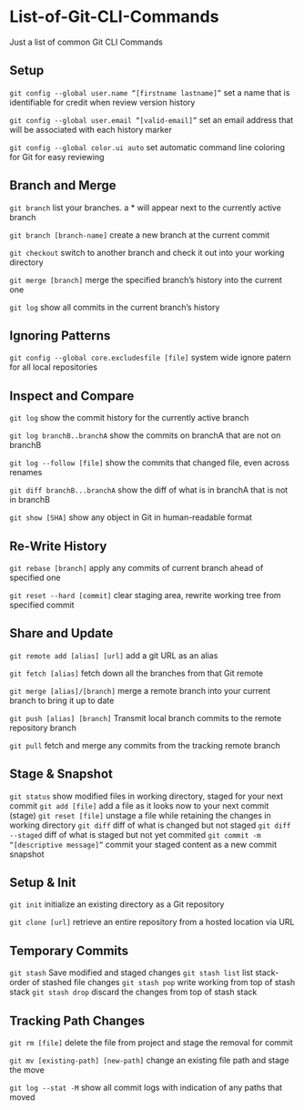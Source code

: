 # List-of-Git-CLI-Commands
Just a list of common Git CLI Commands


## Setup

```git config --global user.name “[firstname lastname]”```
set a name that is identifiable for credit when review version history


```git config --global user.email “[valid-email]”```
set an email address that will be associated with each history marker


```git config --global color.ui auto```
set automatic command line coloring for Git for easy reviewing




## Branch and Merge

```git branch```
list your branches. a * will appear next to the currently active branch


```git branch [branch-name]```
create a new branch at the current commit


```git checkout```
switch to another branch and check it out into your working directory


```git merge [branch]```
merge the specified branch’s history into the current one


```git log```
show all commits in the current branch’s history


## Ignoring Patterns

```git config --global core.excludesfile [file]```
system wide ignore patern for all local repositories



## Inspect and Compare

```git log```
show the commit history for the currently active branch


```git log branchB..branchA```
show the commits on branchA that are not on branchB


```git log --follow [file]```
show the commits that changed file, even across renames


```git diff branchB...branchA```
show the diff of what is in branchA that is not in branchB


```git show [SHA]```
show any object in Git in human-readable format


## Re-Write History

```git rebase [branch]```
apply any commits of current branch ahead of specified one


```git reset --hard [commit]```
clear staging area, rewrite working tree from specified commit


## Share and Update

```git remote add [alias] [url]```
add a git URL as an alias


```git fetch [alias]```
fetch down all the branches from that Git remote


```git merge [alias]/[branch]```
merge a remote branch into your current branch to bring it up to date


```git push [alias] [branch]```
Transmit local branch commits to the remote repository branch


```git pull```
fetch and merge any commits from the tracking remote branch



## Stage & Snapshot

```git status```
show modified files in working directory, staged for your next commit
```git add [file]```
add a file as it looks now to your next commit (stage)
```git reset [file]```
unstage a file while retaining the changes in working directory
```git diff```
diff of what is changed but not staged
```git diff --staged```
diff of what is staged but not yet commited
```git commit -m “[descriptive message]”```
commit your staged content as a new commit snapshot




## Setup & Init

```git init```
initialize an existing directory as a Git repository


```git clone [url]```
retrieve an entire repository from a hosted location via URL




## Temporary Commits

```git stash```
Save modified and staged changes
```git stash list```
list stack-order of stashed file changes
```git stash pop```
write working from top of stash stack
```git stash drop```
discard the changes from top of stash stack



## Tracking Path Changes

```git rm [file]```
delete the file from project and stage the removal for commit


```git mv [existing-path] [new-path]```
change an existing file path and stage the move


```git log --stat -M```
show all commit logs with indication of any paths that moved


